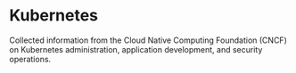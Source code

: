 # Kubernetes
Collected information from the Cloud Native Computing Foundation (CNCF) on Kubernetes administration, application development, and security operations. 
